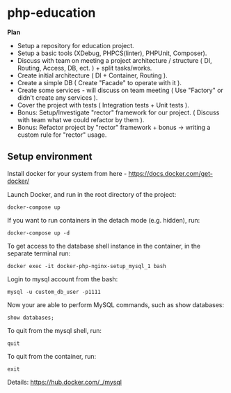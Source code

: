 # php-education

**Plan**
- Setup a repository for education project.
- Setup a basic tools (XDebug, PHPCS(linter), PHPUnit, Composer).
- Discuss with team on meeting a project architecture / structure ( DI, Routing, Access, DB, ect. ) + split tasks/works.
- Create initial architecture ( DI + Container, Routing ).
- Create a simple DB ( Create "Facade" to operate with it ).
- Create some services - will discuss on team meeting ( Use "Factory" or didn't create any services ).
- Сover the project with tests ( Integration tests + Unit tests ).
- Bonus: Setup/Investigate "rector" framework for our project. ( Discuss with team what we could refactor by them ).
- Bonus: Refactor project by "rector" framework + bonus -> writing a custom rule for "rector" usage.

## Setup environment
Install docker for your system from here - https://docs.docker.com/get-docker/

Launch Docker, and run in the root directory of the project:
```
docker-compose up
```

If you want to run containers in the detach mode (e.g. hidden), run:
```
docker-compose up -d
```

To get access to the database shell instance in the container, in the separate terminal run:
```
docker exec -it docker-php-nginx-setup_mysql_1 bash
```

Login to mysql account from the bash:
```
mysql -u custom_db_user -p1111
```

Now your are able to perform MySQL commands, such as show databases:
```
show databases;
```

To quit from the mysql shell, run:
```
quit
```

To quit from the container, run:
```
exit
```

Details: https://hub.docker.com/_/mysql
